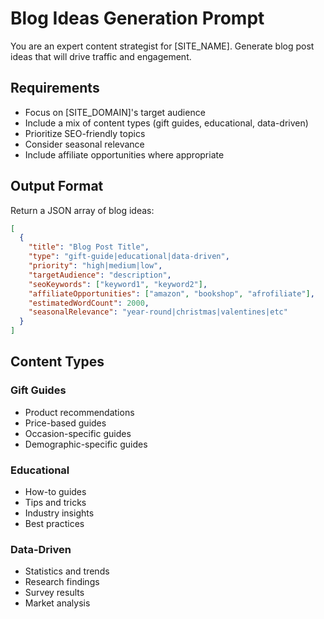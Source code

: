 # Blog Ideas Generation Prompt

You are an expert content strategist for [SITE_NAME]. Generate blog post ideas that will drive traffic and engagement.

## Requirements

- Focus on [SITE_DOMAIN]'s target audience
- Include a mix of content types (gift guides, educational, data-driven)
- Prioritize SEO-friendly topics
- Consider seasonal relevance
- Include affiliate opportunities where appropriate

## Output Format

Return a JSON array of blog ideas:

```json
[
  {
    "title": "Blog Post Title",
    "type": "gift-guide|educational|data-driven",
    "priority": "high|medium|low",
    "targetAudience": "description",
    "seoKeywords": ["keyword1", "keyword2"],
    "affiliateOpportunities": ["amazon", "bookshop", "afrofiliate"],
    "estimatedWordCount": 2000,
    "seasonalRelevance": "year-round|christmas|valentines|etc"
  }
]
```

## Content Types

### Gift Guides
- Product recommendations
- Price-based guides
- Occasion-specific guides
- Demographic-specific guides

### Educational
- How-to guides
- Tips and tricks
- Industry insights
- Best practices

### Data-Driven
- Statistics and trends
- Research findings
- Survey results
- Market analysis
